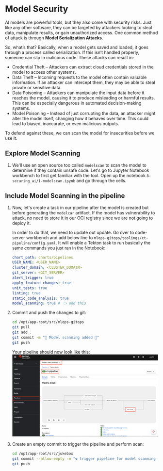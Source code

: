 # Model Security

AI models are powerful tools, but they also come with security risks. Just like any other software, they can be targeted by attackers looking to steal data, manipulate results, or gain unauthorized access. One common method of attack is through **Model Serialization Attacks**.

So, what’s that? Basically, when a model gets saved and loaded, it goes through a process called serialization. If this isn’t handled properly, someone can slip in malicious code. These attacks can result in:

- Credential Theft – Attackers can extract cloud credentials stored in the model to access other systems.
- Data Theft – Incoming requests to the model often contain valuable information. If an attacker can intercept them, they may be able to steal private or sensitive data.
- Data Poisoning – Attackers can manipulate the input data before it reaches the model, causing it to produce misleading or harmful results. This can be especially dangerous in automated decision-making systems.
- Model Poisoning – Instead of just corrupting the data, an attacker might alter the model itself, changing how it behaves over time. This could lead to biased, inaccurate, or even malicious outputs.

To defend against these, we can scan the model for insecurities before we use it.

## Explore Model Scanning

1. We'll use an open source too called `modelscan` to scan the model to determine if they contain unsafe code. Let's go to Jupyter Notebook workbench to first get familiar with the tool. Open up the notebook `8-securing_ai/1-modelscan.ipynb` and go through the cells. 

## Include Model Scanning in the pipeline

1. Now, let's create a task in our pipeline after the model is created but before generating the `modelcar` artifact. If the model has vulnerability to attack, no need to store it in our OCI registry since we are not going to deploy it.

    In order to do that, we need to update out update. Go over to code-server workbench and add below line to `mlops-gitops/toolings/ct-pipeline/config.yaml`. It will enable a Tekton task to run basically the same commands you just ran in the Notebook:

    ```yaml
    chart_path: charts/pipelines
    USER_NAME: <USER_NAME>
    cluster_domain: <CLUSTER_DOMAIN>
    git_server: <GIT_SERVER> 
    alert_trigger: true 
    apply_feature_changes: true
    unit_tests: true
    linting: true 
    static_code_analysis: true
    model_scanning: true # 👈 add this
    ```


2. Commit and push the changes to git:

    ```bash
    cd /opt/app-root/src/mlops-gitops
    git pull
    git add .
    git commit -m "🦠 Model scanning added 🦠"
    git push
    ```

    Your pipeline should now look like this:  
    ![model-scan-task.png](./images/model-scan-task.png)

3. Create an empty commit to trigger the pipeline and perform scan:
    ```bash
    cd /opt/app-root/src/jukebox
    git commit --allow-empty -m "☢️ trigger pipeline for model scanning ☢️"
    git push
    ```


